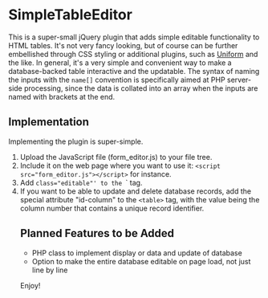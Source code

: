 SimpleTableEditor
=================

This is a super-small jQuery plugin that adds simple editable functionality to HTML tables.  It's not very
fancy looking, but of course can be further embellished through CSS styling or additional plugins, such as
[Uniform](http://uniformjs.com/) and the like.  In general, it's a very simple and convenient way to make a
database-backed table interactive and the updatable.  The syntax of naming the inputs with the `name[]`
convention is specifically aimed at PHP server-side processing, since the data is collated into an array when
the inputs are named with brackets at the end.

Implementation
--------------

Implementing the plugin is super-simple.

1. Upload the JavaScript file (form_editor.js) to your file tree.
2. Include it on the web page where you want to use it: `<script src="form_editor.js"></script>` for instance.
3. Add `class="editable"' to the `<table>` tag.
4. If you want to be able to update and delete database records, add the special attribute "id-column" to the
`<table>` tag, with the value being the column number that contains a unique record identifier.

Planned Features to be Added
----------------------------

- PHP class to implement display or data and update of database
- Option to make the entire database editable on page load, not just line by line

Enjoy!
